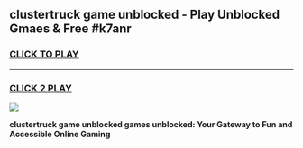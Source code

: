 
## clustertruck game unblocked - Play Unblocked Gmaes & Free #k7anr
<h3>
<a href="https://news.freeplayer.one?title=clustertruck_game_unblocked&ref=03M">CLICK TO PLAY</a></h3>
<hr>

<h3>
<a href="https://news.freeplayer.one?title=clustertruck_game_unblocked&ref=03M">CLICK 2 PLAY</a>
  
</h3>

<a href="https://news.freeplayer.one?title=clustertruck_game_unblocked&ref=03M"><img src="https://clearcache.store/games.png"></a>


**clustertruck game unblocked games unblocked: Your Gateway to Fun and Accessible Online Gaming**
